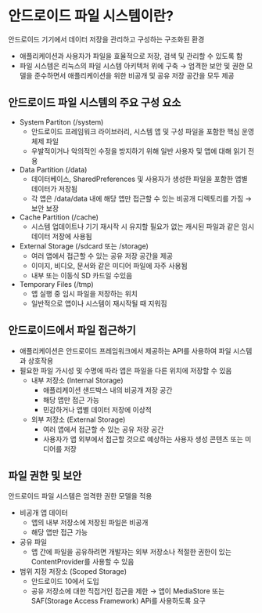 # 안드로이드 파일 시스템이란?

<aside>

안드로이드 기기에서 데이터 저장을 관리하고 구성하는 구조화된 환경

- 애플리케이션과 사용자가 파일을 효율적으로 저장, 검색 및 관리할 수 있도록 함
- 파일 시스템은 리눅스의 파일 시스템 아키텍처 위에 구축 → 엄격한 보안 및 권한 모델을 준수하면서 애플리케이션을 위한 비공개 및 공유 저장 공간을 모두 제공
</aside>

## 안드로이드 파일 시스템의 주요 구성 요소

- System Partiton (/system)
    - 안드로이드 프레임워크 라이브러리, 시스템 앱 및 구성 파일을 포함한 핵심 운영 체제 파일
    - 우발적이거나 악의적인 수정을 방지하기 위해 일반 사용자 및 앱에 대해 읽기 전용
- Data Partition (/data)
    - 데이터베이스, SharedPreferences 및 사용자가 생성한 파일을 포함한 앱별 데이터가 저장됨
    - 각 앱은 /data/data 내에 해당 앱만 접근할 수 있는 비공개 디렉토리를 가짐 → 보안 보장
- Cache Partition (/cache)
    - 시스템 업데이트나 기기 재시작 시 유지할 필요가 없는 캐시된 파일과 같은 임시 데이터 저장에 사용됨
- External Storage (/sdcard 또는 /storage)
    - 여러 앱에서 접근할 수 있는 공유 저장 공간을 제공
    - 이미지, 비디오, 문서와 같은 미디어 파일에 자주 사용됨
    - 내부 또는 이동식 SD 카드일 수있음
- Temporary Files (/tmp)
    - 앱 실행 중 임시 파일을 저장하는 위치
    - 일반적으로 앱이나 시스템이 재시작될 때 지워짐

## 안드로이드에서 파일 접근하기

- 애플리케이션은 안드로이드 프레임워크에서 제공하는 API를 사용하여 파일 시스템과 상호작용
- 필요한 파일 가시성 및 수명에 따라 앱은 파일을 다른 위치에 저장할 수 있음
    - 내부 저장소 (Internal Storage)
        - 애플리케이션 샌드박스 내의 비공개 저장 공간
        - 해당 앱만 접근 가능
        - 민감하거나 앱별 데이터 저장에 이상적
    - 외부 저장소 (External Storage)
        - 여러 앱에서 접근할 수 있는 공유 저장 공간
        - 사용자가 앱 외부에서 접근할 것으로 예상하는 사용자 생성 콘텐츠 또는 미디어를 저장

## 파일 권한 및 보안

안드로이드 파일 시스템은 엄격한 권한 모델을 적용

- 비공개 앱 데이터
    - 앱의 내부 저장소에 저장된 파일은 비공개
    - 해당 앱만 접근 가능
- 공유 파일
    - 앱 간에 파일을 공유하려면 개발자는 외부 저장소나 적절한 권한이 있는 ContentProvider를 사용할 수 있음
- 범위 지정 저장소 (Scoped Storage)
    - 안드로이드 10에서 도입
    - 공유 저장소에 대한 직접거인 접근을 제한 → 앱이 MediaStore 또는 SAF(Storage Access Framework) APi를 사용하도록 요구